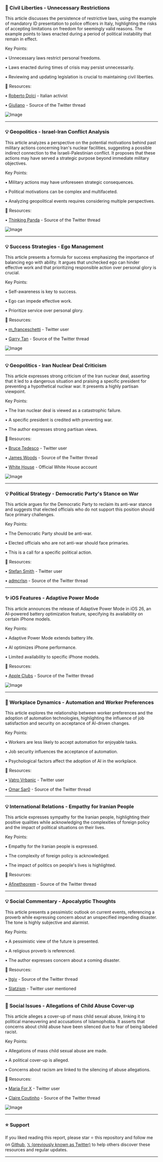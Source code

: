 ### 🤖 Civil Liberties - Unnecessary Restrictions

This article discusses the persistence of restrictive laws, using the example of mandatory ID presentation to police officers in Italy,  highlighting the risks of accepting limitations on freedom for seemingly valid reasons.  The example points to laws enacted during a period of political instability that remain in effect.

Key Points:

•  Unnecessary laws restrict personal freedoms.


•  Laws enacted during times of crisis may persist unnecessarily.


•  Reviewing and updating legislation is crucial to maintaining civil liberties.


🔗 Resources:

• [Roberto Dolci](https://x.com/robertdolci) - Italian activist


• [Giuliano](https://x.com/giulianol) - Source of the Twitter thread


![Image](https://pbs.twimg.com/ext_tw_video_thumb/1936667072324329472/pu/img/lZ39h6hTvilcDl2n.jpg)


---

### 💡 Geopolitics - Israel-Iran Conflict Analysis

This article analyzes a perspective on the potential motivations behind past military actions concerning Iran's nuclear facilities, suggesting a possible indirect connection to the Israeli-Palestinian conflict.  It proposes that these actions may have served a strategic purpose beyond immediate military objectives.


Key Points:

• Military actions may have unforeseen strategic consequences.


•  Political motivations can be complex and multifaceted.


•  Analyzing geopolitical events requires considering multiple perspectives.



🔗 Resources:

• [Thinking Panda](https://x.com/thinking_panda) - Source of the Twitter thread


![Image](https://pbs.twimg.com/ext_tw_video_thumb/1936667072324329472/pu/img/lZ39h6hTvilcDl2n.jpg)


---

### 💡 Success Strategies - Ego Management

This article presents a formula for success emphasizing the importance of balancing ego with ability. It argues that unchecked ego can hinder effective work and that prioritizing responsible action over personal glory is crucial.

Key Points:

•  Self-awareness is key to success.


•  Ego can impede effective work.


•  Prioritize service over personal glory.


🔗 Resources:

• [m_franceschetti](https://x.com/m_franceschetti) - Twitter user


• [Garry Tan](https://x.com/garrytan) - Source of the Twitter thread


![Image](https://pbs.twimg.com/ext_tw_video_thumb/1936466854584676352/pu/img/LqEKS5pXxaL_6_0E.jpg)


---

### 💡 Geopolitics - Iran Nuclear Deal Criticism

This article expresses strong criticism of the Iran nuclear deal, asserting that it led to a dangerous situation and praising a specific president for preventing a hypothetical nuclear war. It presents a highly partisan viewpoint.

Key Points:

• The Iran nuclear deal is viewed as a catastrophic failure.


• A specific president is credited with preventing war.


•  The author expresses strong partisan views.



🔗 Resources:

• [Bruce Tedesco](https://x.com/BruceTedesco) - Twitter user


• [James Woods](https://x.com/RealJamesWoods) - Source of the Twitter thread


• [White House](https://x.com/WhiteHouse) - Official White House account


![Image](https://pbs.twimg.com/media/GuAXzWTWEAAaMUA?format=jpg&name=small)


---

### 💡 Political Strategy - Democratic Party's Stance on War

This article argues for the Democratic Party to reclaim its anti-war stance and suggests that elected officials who do not support this position should face primary challenges.

Key Points:

• The Democratic Party should be anti-war.


•  Elected officials who are not anti-war should face primaries.


•  This is a call for a specific political action.



🔗 Resources:

• [Stefan Smith](https://x.com/TheStefanSmith) - Twitter user


• [admcrlsn](https://x.com/admcrlsn) - Source of the Twitter thread

---

### ✨ iOS Features - Adaptive Power Mode

This article announces the release of Adaptive Power Mode in iOS 26, an AI-powered battery optimization feature, specifying its availability on certain iPhone models.

Key Points:

• Adaptive Power Mode extends battery life.


•  AI optimizes iPhone performance.


•  Limited availability to specific iPhone models.



🔗 Resources:

• [Apple Clubs](https://x.com/applesclubs) - Source of the Twitter thread


![Image](https://pbs.twimg.com/media/GuCA5V3XIAAzsAO?format=jpg&name=small)


---

### 🤖 Workplace Dynamics - Automation and Worker Preferences

This article explores the relationship between worker preferences and the adoption of automation technologies, highlighting the influence of job satisfaction and security on acceptance of AI-driven changes.

Key Points:

• Workers are less likely to accept automation for enjoyable tasks.


• Job security influences the acceptance of automation.


• Psychological factors affect the adoption of AI in the workplace.



🔗 Resources:

• [Vatro Vrbanic](https://x.com/vatro_vrbanic) - Twitter user


• [Omar Sar0](https://x.com/omarsar0) - Source of the Twitter thread


---

### 💡 International Relations - Empathy for Iranian People

This article expresses sympathy for the Iranian people, highlighting their positive qualities while acknowledging the complexities of foreign policy and the impact of political situations on their lives.

Key Points:

•  Empathy for the Iranian people is expressed.


•  The complexity of foreign policy is acknowledged.


•  The impact of politics on people's lives is highlighted.


🔗 Resources:

• [Afinetheorem](https://x.com/Afinetheorem) - Source of the Twitter thread


---

### 💡 Social Commentary -  Apocalyptic Thoughts

This article presents a pessimistic outlook on current events, referencing a proverb while expressing concern about an unspecified impending disaster. The tone is highly subjective and alarmist.

Key Points:

•  A pessimistic view of the future is presented.


•  A religious proverb is referenced.


•  The author expresses concern about a coming disaster.


🔗 Resources:

• [ltgiv](https://x.com/ltgiv) - Source of the Twitter thread


• [Slatzism](https://x.com/Slatzism) - Twitter user mentioned


---

### 🤖 Social Issues - Allegations of Child Abuse Cover-up

This article alleges a cover-up of mass child sexual abuse, linking it to political maneuvering and accusations of Islamophobia.  It asserts that concerns about child abuse have been silenced due to fear of being labeled racist.

Key Points:

• Allegations of mass child sexual abuse are made.


• A political cover-up is alleged.


•  Concerns about racism are linked to the silencing of abuse allegations.


🔗 Resources:

• [Maria For X](https://x.com/mariaforx) - Twitter user


• [Claire Coutinho](https://x.com/ClaireCoutinho) - Source of the Twitter thread


![Image](https://pbs.twimg.com/media/Gto-rTuXkAAqVqE?format=jpg&name=small)


---

### ⭐️ Support

If you liked reading this report, please star ⭐️ this repository and follow me on [Github](https://github.com/Drix10), [𝕏 (previously known as Twitter)](https://x.com/DRIX_10_) to help others discover these resources and regular updates.

---